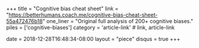 +++
title     = "Cognitive bias cheat sheet"
link      = "https://betterhumans.coach.me/cognitive-bias-cheat-sheet-55a472476b18"
one_liner = "Original full analysis of 200+ cognitive biases."
piles     = ['cognitive-biases']
category  = 'article-link' # link, article-link

date      = 2018-12-28T16:48:34-08:00
layout    = "piece"
disqus    = true
+++

